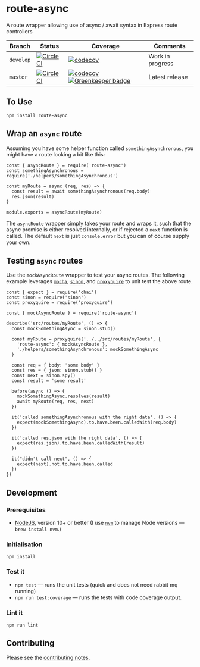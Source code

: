 # route-async

A route wrapper allowing use of async / await syntax in Express route controllers

| Branch   | Status  | Coverage  | Comments  |
| -------- | ------- | --------- | --------- |
| `develop` | [![CircleCI](https://circleci.com/gh/davesag/route-async/tree/develop.svg?style=svg)](https://circleci.com/gh/davesag/route-async/tree/develop) | [![codecov](https://codecov.io/gh/davesag/route-async/branch/develop/graph/badge.svg)](https://codecov.io/gh/davesag/route-async) | Work in progress |
| `master` | [![CircleCI](https://circleci.com/gh/davesag/route-async/tree/master.svg?style=svg)](https://circleci.com/gh/davesag/route-async/tree/master) | [![codecov](https://codecov.io/gh/davesag/route-async/branch/master/graph/badge.svg)](https://codecov.io/gh/davesag/route-async) [![Greenkeeper badge](https://badges.greenkeeper.io/davesag/route-async.svg)](https://greenkeeper.io/) | Latest release |

## To Use

    npm install route-async

## Wrap an `async` route

Assuming you have some helper function called `somethingAsynchronous`, you might have a route looking a bit like this:

    const { asyncRoute } = require('route-async')
    const somethingAsynchronous = require('./helpers/somethingAsynchronous')

    const myRoute = async (req, res) => {
      const result = await somethingAsynchronous(req.body)
      res.json(result)
    }

    module.exports = asyncRoute(myRoute)

The `asyncRoute` wrapper simply takes your route and wraps it, such that the async promise is either resolved internally, or if rejected a `next` function is called. The default `next` is just `console.error` but you can of course supply your own.

## Testing `async` routes

Use the `mockAsyncRoute` wrapper to test your async routes.  The following example leverages [`mocha`](https://mochajs.org), [`sinon`](https://sinonjs.org), and [`proxyquire`](https://github.com/thlorenz/proxyquire) to unit test the above route.

    const { expect } = require('chai')
    const sinon = require('sinon')
    const proxyquire = require('proxyquire')

    const { mockAsyncRoute } = require('route-async')

    describe('src/routes/myRoute', () => {
      const mockSomethingAsync = sinon.stub()

      const myRoute = proxyquire('../../src/routes/myRoute', {
        'route-async': { mockAsyncRoute },
        './helpers/somethingAsynchronous': mockSomethingAsync
      }

      const req = { body: 'some body' }
      const res = { json: sinon.stub() }
      const next = sinon.spy()
      const result = 'some result'

      before(async () => {
        mockSomethingAsync.resolves(result)
        await myRoute(req, res, next)
      })

      it('called somethingAsynchronous with the right data', () => {
        expect(mockSomethingAsync).to.have.been.calledWith(req.body)
      })

      it('called res.json with the right data', () => {
        expect(res.json).to.have.been.calledWith(result)
      })

      it("didn't call next", () => {
        expect(next).not.to.have.been.called
      })
    })

## Development

### Prerequisites

* [NodeJS](htps://nodejs.org), version 10+ or better (I use [`nvm`](https://github.com/creationix/nvm) to manage Node versions — `brew install nvm`.)

### Initialisation

    npm install

### Test it

* `npm test` — runs the unit tests (quick and does not need rabbit mq running)
* `npm run test:coverage` — runs the tests with code coverage output.

### Lint it

    npm run lint

## Contributing

Please see the [contributing notes](CONTRIBUTING.md).
